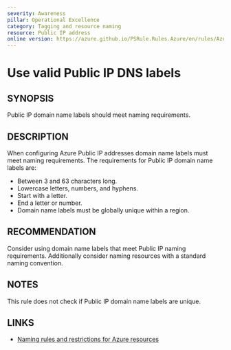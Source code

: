 ```yaml
---
severity: Awareness
pillar: Operational Excellence
category: Tagging and resource naming
resource: Public IP address
online version: https://azure.github.io/PSRule.Rules.Azure/en/rules/Azure.PublicIP.DNSLabel/
---
```


# Use valid Public IP DNS labels

## SYNOPSIS

Public IP domain name labels should meet naming requirements.

## DESCRIPTION

When configuring Azure Public IP addresses domain name labels must meet naming requirements.
The requirements for Public IP domain name labels are:

- Between 3 and 63 characters long.
- Lowercase letters, numbers, and hyphens.
- Start with a letter.
- End a letter or number.
- Domain name labels must be globally unique within a region.

## RECOMMENDATION

Consider using domain name labels that meet Public IP naming requirements.
Additionally consider naming resources with a standard naming convention.

## NOTES

This rule does not check if Public IP domain name labels are unique.

## LINKS

- [Naming rules and restrictions for Azure resources](https://docs.microsoft.com/azure/azure-resource-manager/management/resource-name-rules)
